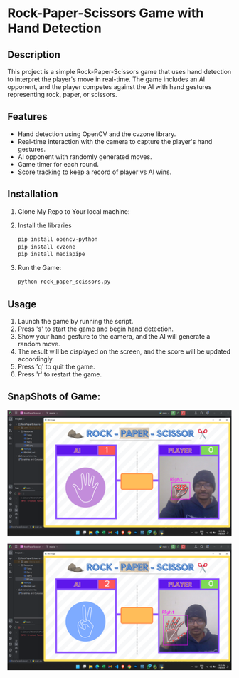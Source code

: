 # Rock-Paper-Scissors Game with Hand Detection

## Description

This project is a simple Rock-Paper-Scissors game that uses hand detection to interpret the player's move in real-time. The game includes an AI opponent, and the player competes against the AI with hand gestures representing rock, paper, or scissors.

## Features

- Hand detection using OpenCV and the cvzone library.
- Real-time interaction with the camera to capture the player's hand gestures.
- AI opponent with randomly generated moves.
- Game timer for each round.
- Score tracking to keep a record of player vs AI wins.

## Installation

1. Clone My Repo to Your local machine:
2. Install the libraries

      ```bash
   pip install opencv-python
   pip install cvzone
   pip install mediapipe

3. Run the Game:

      ```bash
   python rock_paper_scissors.py

## Usage

1. Launch the game by running the script.
2. Press 's' to start the game and begin hand detection.
3. Show your hand gesture to the camera, and the AI will generate a random move.
4. The result will be displayed on the screen, and the score will be updated accordingly.
5. Press 'q' to quit the game.
6. Press 'r' to restart the game.

## SnapShots of Game:
![Shot 1](Screenshots/shot1.png)

![Shot 2](Screenshots/shot2.png)



